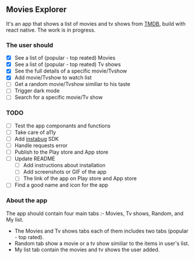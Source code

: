 ## Movies Explorer

It's an app that shows a list of movies and tv shows from [TMDB](https://www.themoviedb.org/documentation/api), build with react native.
The work is in progress.

### The user should

- [x] See a list of (popular - top reated) Movies
- [x] See a list of (popular - top reated) Tv shows
- [x] See the full details of a specific movie/Tvshow
- [x] Add movie/Tvshow to watch list
- [ ] Get a random movie/Tvshow similiar to his taste 
- [ ] Trigger dark mode
- [ ] Search for a specific movie/Tv show

### TODO

- [ ] Test the app componants and functions
- [ ] Take care of a11y
- [ ] Add [instabug](https://docs.instabug.com/docs/react-native-integration) SDK
- [ ] Handle requests error
- [ ] Publish to the Play store and App store
- [ ] Update README
    - [ ] Add instructions about installation
    - [ ] Add screenshots or GIF of the app
    - [ ] The link of the app on Play store and App store
- [ ] Find a good name and icon for the app

### About the app

The app should contain four main tabs :- Movies, Tv shows, Random, and My list.

* The Movies and Tv shows tabs each of them includes two tabs (popular - top rated).
* Random tab show a movie or a tv show similiar to the items in user's list.
* My list tab contain the movies and tv shows the user added.
